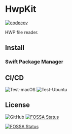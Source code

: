 # HwpKit

[![codecov](https://codecov.io/gh/sboh1214/HwpKit/branch/master/graph/badge.svg)](https://codecov.io/gh/sboh1214/HwpKit)

HWP file reader.

## Install

### Swift Package Manager

## CI/CD

![Test-macOS](https://github.com/sboh1214/HwpKit/workflows/Test-macOS/badge.svg)
![Test-Ubuntu](https://github.com/sboh1214/HwpKit/workflows/Test-Ubuntu/badge.svg)

## License

![GitHub](https://img.shields.io/github/license/sboh1214/HwpKit)
[![FOSSA Status](https://app.fossa.com/api/projects/git%2Bgithub.com%2Fsboh1214%2FHwpKit.svg?type=shield)](https://app.fossa.com/projects/git%2Bgithub.com%2Fsboh1214%2FHwpKit?ref=badge_shield)

[![FOSSA Status](https://app.fossa.com/api/projects/git%2Bgithub.com%2Fsboh1214%2FHwpKit.svg?type=large)](https://app.fossa.com/projects/git%2Bgithub.com%2Fsboh1214%2FHwpKit?ref=badge_large)

